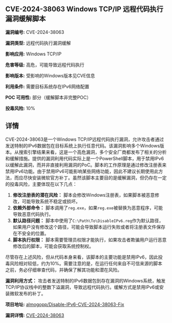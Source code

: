 ## CVE-2024-38063 Windows TCP/IP 远程代码执行漏洞缓解脚本

**漏洞编号:** CVE-2024-38063

**漏洞类型:** 远程代码执行漏洞缓解

**影响应用:** Windows TCP/IP

**危害等级:** 高危，可能导致远程代码执行

**影响版本:** 受影响的Windows版本见CVE信息

**利用条件:** 需要目标系统存在IPv6网络配置

**POC 可用性:** 部分（缓解脚本非完整POC）

**投毒风险:** 10%

## 详情

CVE-2024-38063是一个Windows TCP/IP远程代码执行漏洞，允许攻击者通过发送特制的IPv6数据包在目标系统上执行任意代码。该漏洞影响多个Windows版本。从搜索引擎结果来看，这是一个高危漏洞，多个安全厂商都发布了相关的分析和缓解措施。提供的漏洞利用代码实际上是一个PowerShell脚本，用于禁用IPv6以缓解此漏洞，而并非直接利用漏洞的PoC。脚本的工作原理是通过修改注册表来禁用IPv6功能。由于禁用IPv6可能影响某些网络功能，因此不建议长期使用此方法，而应尽快安装微软官方补丁。虽然该脚本主要目的是缓解漏洞，但仍存在一定的投毒风险，主要体现在以下几点：

1.  **修改注册表的潜在风险：** 脚本会修改Windows注册表，如果脚本被恶意修改，可能导致系统不稳定或损坏。
2.  **依赖外部命令：** 脚本调用了`reg.exe`，如果`reg.exe`被替换为恶意程序，可能导致恶意代码执行。
3.  **默认路径问题：** 脚本中使用了`C:\Path\To\DisableIPv6.reg`作为默认路径，如果用户没有修改这个路径，可能会导致脚本运行失败或者将注册表文件保存在不安全的位置。
4.  **脚本执行权限：** 脚本需要管理员权限才能执行，如果攻击者欺骗用户运行恶意修改后的脚本，可能会获取系统控制权。

尽管存在上述风险，但从代码本身来看，该脚本的主要功能是禁用IPv6，因此投毒风险相对较低，约为10%。需要注意的是，在运行任何来自不可信来源的脚本之前，务必仔细审查代码，并确保了解其功能和潜在风险。

**漏洞利用方式：** 攻击者发送特制的IPv6数据包到存在漏洞的Windows系统，触发TCP/IP协议栈中的整数下溢漏洞，导致远程代码执行。缓解方式是禁用IPv6或安装微软发布的补丁。

**项目地址:** [almogopp/Disable-IPv6-CVE-2024-38063-Fix](https://github.com/almogopp/Disable-IPv6-CVE-2024-38063-Fix)

**漏洞详情:** [CVE-2024-38063](https://nvd.nist.gov/vuln/detail/CVE-2024-38063)